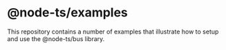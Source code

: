 # @node-ts/examples

This repository contains a number of examples that illustrate how to setup and use the @node-ts/bus library.

